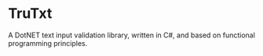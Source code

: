 # TruTxt

A DotNET text input validation library, written in C#, and based on functional programming principles.

